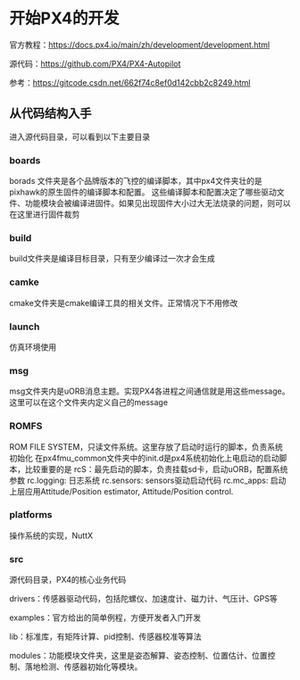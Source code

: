 # 开始PX4的开发
官方教程：https://docs.px4.io/main/zh/development/development.html

源代码：https://github.com/PX4/PX4-Autopilot

参考：https://gitcode.csdn.net/662f74c8ef0d142cbb2c8249.html

## 从代码结构入手
进入源代码目录，可以看到以下主要目录
### boards
borads 文件夹是各个品牌版本的飞控的编译脚本，其中px4文件夹壮的是pixhawk的原生固件的编译脚本和配置。
这些编译脚本和配置决定了哪些驱动文件、功能模块会被编译进固件。如果见出现固件大小过大无法烧录的问题，则可以在这里进行固件裁剪

### build
build文件夹是编译目标目录，只有至少编译过一次才会生成

### camke
cmake文件夹是cmake编译工具的相关文件。正常情况下不用修改

### launch
仿真环境使用

### msg
msg文件夹内是uORB消息主题。实现PX4各进程之间通信就是用这些message。这里可以在这个文件夹内定义自己的message

### ROMFS
ROM FILE SYSTEM，只读文件系统。这里存放了启动时运行的脚本，负责系统初始化
在px4fmu_common文件夹中的init.d是px4系统初始化上电启动的启动脚本，比较重要的是
rcS：最先启动的脚本，负责挂载sd卡，启动uORB，配置系统参数
rc.logging: 日志系统
rc.sensors: sensors驱动启动代码
rc.mc_apps: 启动上层应用Attitude/Position estimator, Attitude/Position control.

### platforms
操作系统的实现，NuttX

### src
源代码目录，PX4的核心业务代码

drivers：传感器驱动代码，包括陀螺仪、加速度计、磁力计、气压计、GPS等

examples：官方给出的简单例程，方便开发者入门开发

lib：标准库，有矩阵计算、pid控制、传感器校准等算法

modules：功能模块文件夹，这里是姿态解算、姿态控制、位置估计、位置控制、落地检测、传感器初始化等模块。

